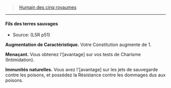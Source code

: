 ﻿---
!GenericItem
Name: Fils des terres sauvages
Source: (L5R p51)
Id: l5r_human_hd.md#fils-des-terres-sauvages
ParentLink: l5r_human_hd.md#humain-des-cinq-royaumes
ParentName: Humain des cinq royaumes
NameLevel: 4
Attributes:
  Name: Fils des terres sauvages
  Markdown: >+
    #### <!--Name-->Fils des terres sauvages<!--/Name-->


    - Source: <!--Source-->(L5R p51)<!--/Source-->


    **Augmentation de Caractéristique.** Votre Constitution augmente de 1.


    **Menaçant.** Vous obtenez l'[avantage] sur vos tests de Charisme (Intimidation).


    **Immunités naturelles.** Vous avez l'[avantage] sur les jets de sauvegarde contre les poisons, et possédez la Résistance contre les dommages dus aux poisons.

  Source: (L5R p51)
AttributesDictionary: >+
  Name: Fils des terres sauvages

  Markdown: >+

    #### <!--Name-->Fils des terres sauvages<!--/Name-->





    - Source: <!--Source-->(L5R p51)<!--/Source-->





    **Augmentation de Caractéristique.** Votre Constitution augmente de 1.





    **Menaçant.** Vous obtenez l'[avantage] sur vos tests de Charisme (Intimidation).





    **Immunités naturelles.** Vous avez l'[avantage] sur les jets de sauvegarde contre les poisons, et possédez la Résistance contre les dommages dus aux poisons.



  Source: (L5R p51)

---
> [Humain des cinq royaumes](hd_l5r_human.md)

---

#### Fils des terres sauvages

- Source: (L5R p51)

**Augmentation de Caractéristique.** Votre Constitution augmente de 1.

**Menaçant.** Vous obtenez l'[avantage] sur vos tests de Charisme (Intimidation).

**Immunités naturelles.** Vous avez l'[avantage] sur les jets de sauvegarde contre les poisons, et possédez la Résistance contre les dommages dus aux poisons.

